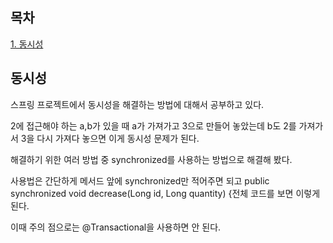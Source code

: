 ## 목차
[1. 동시성](#동시성)   

## 동시성
스프링 프로젝트에서 동시성을 해결하는 방법에 대해서 공부하고 있다.

2에 접근해야 하는 a,b가 있을 때 a가 가져가고 3으로 만들어 놓았는데 b도 2를 가져가서 3을 다시 가져다 놓으면 이게 동시성 문제가 된다.

해결하기 위한 여러 방법 중 synchronized를 사용하는 방법으로 해결해 봤다.

사용법은 간단하게 메서드 앞에 synchronized만 적어주면 되고 public synchronized void decrease(Long id, Long quantity) {전체 코드를 보면 이렇게 된다.

이때 주의 점으로는 @Transactional을 사용하면 안 된다.